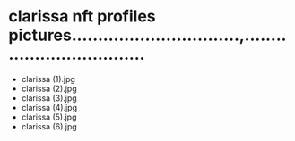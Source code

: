 # clarissa nft profiles pictures................................,..................................
- clarissa (1).jpg
- clarissa (2).jpg
- clarissa (3).jpg
- clarissa (4).jpg
- clarissa (5).jpg
- clarissa (6).jpg
